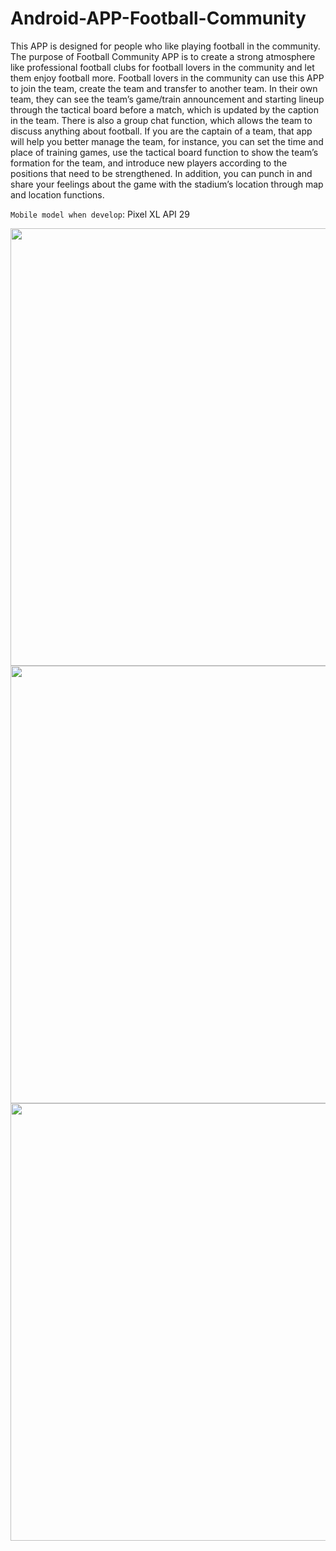 # Android-APP-Football-Community
This APP is designed for people who like playing football in the community. The purpose of Football Community APP is to create a strong atmosphere like professional football clubs for football lovers in the community and let them enjoy football more. Football lovers in the community can use this APP to join the team, create the team and transfer to another team. In their own team, they can see the team’s game/train announcement and starting lineup through the tactical board before a match, which is updated by the caption in the team. There is also a group chat function, which allows the team to discuss anything about football. If you are the captain of a team, that app will help you better manage the team, for instance, you can set the time and place of training games, use the tactical board function to show the team’s formation for the team, and introduce new players according to the positions that need to be strengthened. In addition, you can punch in and share your feelings about the game with the stadium’s location through map and location functions.

`Mobile model when develop`: Pixel XL API 29



<div align=center><img src="https://https://github.com/WangHewei16/Football-Community-Android-APP/blob/main/images/Functions%20digrams.png" width="700"/></div>

<div align=center><img src="https://https://github.com/WangHewei16/Football-Community-Android-APP/blob/main/images/Interfaces%20display.png" width="700"/></div>

<div align=center><img src="https://https://github.com/WangHewei16/Football-Community-Android-APP/blob/main/images/Tactical%26drawing%20board%20display.png" width="700"/></div>
